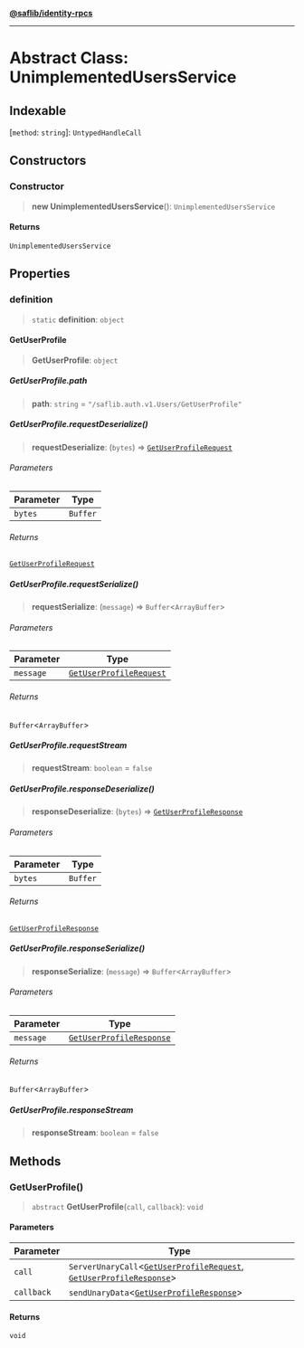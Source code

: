 [**@saflib/identity-rpcs**](../../../../index.md)

***

# Abstract Class: UnimplementedUsersService

## Indexable

\[`method`: `string`\]: `UntypedHandleCall`

## Constructors

### Constructor

> **new UnimplementedUsersService**(): `UnimplementedUsersService`

#### Returns

`UnimplementedUsersService`

## Properties

### definition

> `static` **definition**: `object`

#### GetUserProfile

> **GetUserProfile**: `object`

##### GetUserProfile.path

> **path**: `string` = `"/saflib.auth.v1.Users/GetUserProfile"`

##### GetUserProfile.requestDeserialize()

> **requestDeserialize**: (`bytes`) => [`GetUserProfileRequest`](GetUserProfileRequest.md)

###### Parameters

| Parameter | Type |
| ------ | ------ |
| `bytes` | `Buffer` |

###### Returns

[`GetUserProfileRequest`](GetUserProfileRequest.md)

##### GetUserProfile.requestSerialize()

> **requestSerialize**: (`message`) => `Buffer`\<`ArrayBuffer`\>

###### Parameters

| Parameter | Type |
| ------ | ------ |
| `message` | [`GetUserProfileRequest`](GetUserProfileRequest.md) |

###### Returns

`Buffer`\<`ArrayBuffer`\>

##### GetUserProfile.requestStream

> **requestStream**: `boolean` = `false`

##### GetUserProfile.responseDeserialize()

> **responseDeserialize**: (`bytes`) => [`GetUserProfileResponse`](GetUserProfileResponse.md)

###### Parameters

| Parameter | Type |
| ------ | ------ |
| `bytes` | `Buffer` |

###### Returns

[`GetUserProfileResponse`](GetUserProfileResponse.md)

##### GetUserProfile.responseSerialize()

> **responseSerialize**: (`message`) => `Buffer`\<`ArrayBuffer`\>

###### Parameters

| Parameter | Type |
| ------ | ------ |
| `message` | [`GetUserProfileResponse`](GetUserProfileResponse.md) |

###### Returns

`Buffer`\<`ArrayBuffer`\>

##### GetUserProfile.responseStream

> **responseStream**: `boolean` = `false`

## Methods

### GetUserProfile()

> `abstract` **GetUserProfile**(`call`, `callback`): `void`

#### Parameters

| Parameter | Type |
| ------ | ------ |
| `call` | `ServerUnaryCall`\<[`GetUserProfileRequest`](GetUserProfileRequest.md), [`GetUserProfileResponse`](GetUserProfileResponse.md)\> |
| `callback` | `sendUnaryData`\<[`GetUserProfileResponse`](GetUserProfileResponse.md)\> |

#### Returns

`void`
